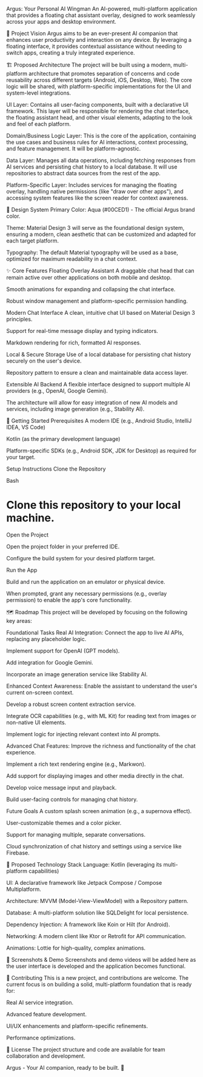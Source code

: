 Argus: Your Personal AI Wingman
An AI-powered, multi-platform application that provides a floating chat assistant overlay, designed to work seamlessly across your apps and desktop environment.

🎯 Project Vision
Argus aims to be an ever-present AI companion that enhances user productivity and interaction on any device. By leveraging a floating interface, it provides contextual assistance without needing to switch apps, creating a truly integrated experience.

🏗️ Proposed Architecture
The project will be built using a modern, multi-platform architecture that promotes separation of concerns and code reusability across different targets (Android, iOS, Desktop, Web). The core logic will be shared, with platform-specific implementations for the UI and system-level integrations.

UI Layer: Contains all user-facing components, built with a declarative UI framework. This layer will be responsible for rendering the chat interface, the floating assistant head, and other visual elements, adapting to the look and feel of each platform.

Domain/Business Logic Layer: This is the core of the application, containing the use cases and business rules for AI interactions, context processing, and feature management. It will be platform-agnostic.

Data Layer: Manages all data operations, including fetching responses from AI services and persisting chat history to a local database. It will use repositories to abstract data sources from the rest of the app.

Platform-Specific Layer: Includes services for managing the floating overlay, handling native permissions (like "draw over other apps"), and accessing system features like the screen reader for context awareness.

🎨 Design System
Primary Color: Aqua (#00CED1) - The official Argus brand color.

Theme: Material Design 3 will serve as the foundational design system, ensuring a modern, clean aesthetic that can be customized and adapted for each target platform.

Typography: The default Material typography will be used as a base, optimized for maximum readability in a chat context.

✨ Core Features
Floating Overlay Assistant
A draggable chat head that can remain active over other applications on both mobile and desktop.

Smooth animations for expanding and collapsing the chat interface.

Robust window management and platform-specific permission handling.

Modern Chat Interface
A clean, intuitive chat UI based on Material Design 3 principles.

Support for real-time message display and typing indicators.

Markdown rendering for rich, formatted AI responses.

Local & Secure Storage
Use of a local database for persisting chat history securely on the user's device.

Repository pattern to ensure a clean and maintainable data access layer.

Extensible AI Backend
A flexible interface designed to support multiple AI providers (e.g., OpenAI, Google Gemini).

The architecture will allow for easy integration of new AI models and services, including image generation (e.g., Stability AI).

🚀 Getting Started
Prerequisites
A modern IDE (e.g., Android Studio, IntelliJ IDEA, VS Code)

Kotlin (as the primary development language)

Platform-specific SDKs (e.g., Android SDK, JDK for Desktop) as required for your target.

Setup Instructions
Clone the Repository

Bash

# Clone this repository to your local machine.
Open the Project

Open the project folder in your preferred IDE.

Configure the build system for your desired platform target.

Run the App

Build and run the application on an emulator or physical device.

When prompted, grant any necessary permissions (e.g., overlay permission) to enable the app's core functionality.

🗺️ Roadmap
This project will be developed by focusing on the following key areas:

Foundational Tasks
Real AI Integration: Connect the app to live AI APIs, replacing any placeholder logic.

Implement support for OpenAI (GPT models).

Add integration for Google Gemini.

Incorporate an image generation service like Stability AI.

Enhanced Context Awareness: Enable the assistant to understand the user's current on-screen context.

Develop a robust screen content extraction service.

Integrate OCR capabilities (e.g., with ML Kit) for reading text from images or non-native UI elements.

Implement logic for injecting relevant context into AI prompts.

Advanced Chat Features: Improve the richness and functionality of the chat experience.

Implement a rich text rendering engine (e.g., Markwon).

Add support for displaying images and other media directly in the chat.

Develop voice message input and playback.

Build user-facing controls for managing chat history.

Future Goals
A custom splash screen animation (e.g., a supernova effect).

User-customizable themes and a color picker.

Support for managing multiple, separate conversations.

Cloud synchronization of chat history and settings using a service like Firebase.

🔨 Proposed Technology Stack
Language: Kotlin (leveraging its multi-platform capabilities)

UI: A declarative framework like Jetpack Compose / Compose Multiplatform.

Architecture: MVVM (Model-View-ViewModel) with a Repository pattern.

Database: A multi-platform solution like SQLDelight for local persistence.

Dependency Injection: A framework like Koin or Hilt (for Android).

Networking: A modern client like Ktor or Retrofit for API communication.

Animations: Lottie for high-quality, complex animations.

📱 Screenshots & Demo
Screenshots and demo videos will be added here as the user interface is developed and the application becomes functional.

🤝 Contributing
This is a new project, and contributions are welcome. The current focus is on building a solid, multi-platform foundation that is ready for:

Real AI service integration.

Advanced feature development.

UI/UX enhancements and platform-specific refinements.

Performance optimizations.

📄 License
The project structure and code are available for team collaboration and development.

Argus - Your AI companion, ready to be built. 🚀
